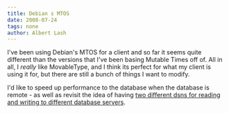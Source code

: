 ```yaml
---
title: Debian s MTOS
date: 2008-07-24
tags: none
author: Albert Lash
---
```

I've been using Debian's MTOS for a client and so far it seems quite different than the versions that I've been basing Mutable Times off of. All in all, I *really* like MovableType, and I think its perfect for what my client is using it for, but there are still a bunch of things I want to modify.

I'd like to speed up performance to the database when the database is remote - as well as revisit the idea of having <a href="http://www.mutabletimes.docunext.com/mutabletimes/2008/07/rw-database-connections/">two different dsns for reading and writing to different database servers</a>.

